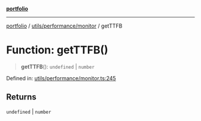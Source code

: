 [**portfolio**](../../../../README.md)

***

[portfolio](../../../../modules.md) / [utils/performance/monitor](../README.md) / getTTFB

# Function: getTTFB()

> **getTTFB**(): `undefined` \| `number`

Defined in: [utils/performance/monitor.ts:245](https://github.com/tnorlund/Portfolio/blob/74d7ee6d27d7124b2fe10464bcc53775b68441cf/portfolio/utils/performance/monitor.ts#L245)

## Returns

`undefined` \| `number`
